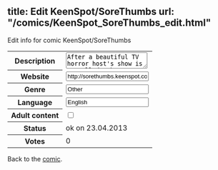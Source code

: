 title: Edit KeenSpot/SoreThumbs
url: "/comics/KeenSpot_SoreThumbs_edit.html"
---
Edit info for comic KeenSpot/SoreThumbs

<form name="comic" action="http://gaepostmail.appengine.com/comic" name="post">
<table class="comicinfo">
<tr>
<th>Description</th><td><textarea name="description">After a beautiful TV horror host's show is cancelled, she's forced to move home to Mayflower, New Jersey and interact with her family and old friends.</textarea></td>
</tr>
<tr>
<th>Website</th><td><input type="text" name="url" value="http://sorethumbs.keenspot.com/"/></td>
</tr>
<tr>
<th>Genre</th><td><input type="text" name="genre" value="Other"/></td>
</tr>
<tr>
<th>Language</th><td><input type="text" name="language" value="English"/></td>
</tr>
<tr>
<th>Adult content</th><td><input type="checkbox" name="adult" value="adult" /></td>
</tr>
<tr>
<th>Status</th><td>ok on 23.04.2013</td>
</tr>
<tr>
<th>Votes</th><td>0</div></td>
</tr>
</table>
</form>

Back to the [comic](/comics/KeenSpot_SoreThumbs.html).
